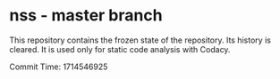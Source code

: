 # nss - master branch

This repository contains the frozen state of the repository.
Its history is cleared. It is used only for static code
analysis with Codacy.

Commit Time: 1714546925